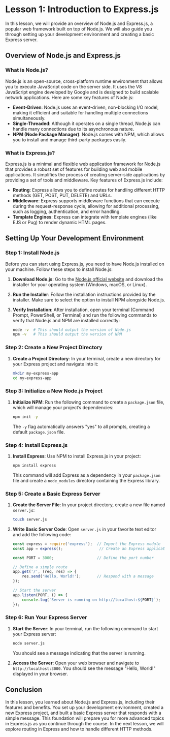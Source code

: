 # Lesson 1: Introduction to Express.js

In this lesson, we will provide an overview of Node.js and Express.js, a popular web framework built on top of Node.js. We will also guide you through setting up your development environment and creating a basic Express server.

## Overview of Node.js and Express.js

### What is Node.js?

Node.js is an open-source, cross-platform runtime environment that allows you to execute JavaScript code on the server side. It uses the V8 JavaScript engine developed by Google and is designed to build scalable network applications. Here are some key features of Node.js:

- **Event-Driven**: Node.js uses an event-driven, non-blocking I/O model, making it efficient and suitable for handling multiple connections simultaneously.
- **Single-Threaded**: Although it operates on a single thread, Node.js can handle many connections due to its asynchronous nature.
- **NPM (Node Package Manager)**: Node.js comes with NPM, which allows you to install and manage third-party packages easily.

### What is Express.js?

Express.js is a minimal and flexible web application framework for Node.js that provides a robust set of features for building web and mobile applications. It simplifies the process of creating server-side applications by providing a set of tools and middleware. Key features of Express.js include:

- **Routing**: Express allows you to define routes for handling different HTTP methods (GET, POST, PUT, DELETE) and URLs.
- **Middleware**: Express supports middleware functions that can execute during the request-response cycle, allowing for additional processing, such as logging, authentication, and error handling.
- **Template Engines**: Express can integrate with template engines (like EJS or Pug) to render dynamic HTML pages.

## Setting Up Your Development Environment

### Step 1: Install Node.js

Before you can start using Express.js, you need to have Node.js installed on your machine. Follow these steps to install Node.js:

1. **Download Node.js**: Go to the [Node.js official website](https://nodejs.org/) and download the installer for your operating system (Windows, macOS, or Linux).

2. **Run the Installer**: Follow the installation instructions provided by the installer. Make sure to select the option to install NPM alongside Node.js.

3. **Verify Installation**: After installation, open your terminal (Command Prompt, PowerShell, or Terminal) and run the following commands to verify that Node.js and NPM are installed correctly:

   ```bash
   node -v  # This should output the version of Node.js
   npm -v   # This should output the version of NPM
   ```

### Step 2: Create a New Project Directory

1. **Create a Project Directory**: In your terminal, create a new directory for your Express project and navigate into it:

   ```bash
   mkdir my-express-app
   cd my-express-app
   ```

### Step 3: Initialize a New Node.js Project

1. **Initialize NPM**: Run the following command to create a `package.json` file, which will manage your project’s dependencies:

   ```bash
   npm init -y
   ```

   The `-y` flag automatically answers "yes" to all prompts, creating a default `package.json` file.

### Step 4: Install Express.js

1. **Install Express**: Use NPM to install Express.js in your project:

   ```bash
   npm install express
   ```

   This command will add Express as a dependency in your `package.json` file and create a `node_modules` directory containing the Express library.

### Step 5: Create a Basic Express Server

1. **Create the Server File**: In your project directory, create a new file named `server.js`:

   ```bash
   touch server.js
   ```

2. **Write Basic Server Code**: Open `server.js` in your favorite text editor and add the following code:

   ```javascript
   const express = require('express');  // Import the Express module
   const app = express();                // Create an Express application

   const PORT = 3000;                   // Define the port number

   // Define a simple route
   app.get('/', (req, res) => {
       res.send('Hello, World!');       // Respond with a message
   });

   // Start the server
   app.listen(PORT, () => {
       console.log(`Server is running on http://localhost:${PORT}`);
   });
   ```

### Step 6: Run Your Express Server

1. **Start the Server**: In your terminal, run the following command to start your Express server:

   ```bash
   node server.js
   ```

   You should see a message indicating that the server is running.

2. **Access the Server**: Open your web browser and navigate to `http://localhost:3000`. You should see the message "Hello, World!" displayed in your browser.

## Conclusion

In this lesson, you learned about Node.js and Express.js, including their features and benefits. You set up your development environment, created a new Express project, and built a basic Express server that responds with a simple message. This foundation will prepare you for more advanced topics in Express.js as you continue through the course. In the next lesson, we will explore routing in Express and how to handle different HTTP methods.
